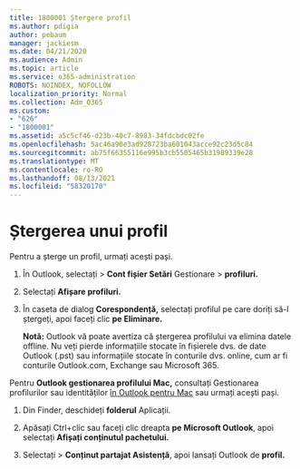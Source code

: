 ```yaml
---
title: 1800001 Ștergere profil
ms.author: pdigia
author: pebaum
manager: jackiesm
ms.date: 04/21/2020
ms.audience: Admin
ms.topic: article
ms.service: o365-administration
ROBOTS: NOINDEX, NOFOLLOW
localization_priority: Normal
ms.collection: Adm_O365
ms.custom:
- "626"
- "1800001"
ms.assetid: a5c5cf46-d23b-40c7-8983-34fdcbdc02fe
ms.openlocfilehash: 5ac46a90e3ad928723ba601043acce92c23d5c84
ms.sourcegitcommit: ab75f66355116e995b3cb5505465b31989339e28
ms.translationtype: MT
ms.contentlocale: ro-RO
ms.lasthandoff: 08/13/2021
ms.locfileid: "58320170"
---
```

# <a name="delete-a-profile"></a>Ștergerea unui profil

Pentru a șterge un profil, urmați acești pași.
  
1. În Outlook, selectați  \> **Cont fișier Setări** Gestionare \> **profiluri.**

2. Selectați **Afișare profiluri.**

3. În caseta de dialog **Corespondență,** selectați profilul pe care doriți să-l ștergeți, apoi faceți clic **pe Eliminare.**

    **Notă:** Outlook vă poate avertiza că ștergerea profilului va elimina datele offline. Nu veți pierde informațiile stocate în fișierele dvs. de date Outlook (.pst) sau informațiile stocate în conturile dvs. online, cum ar fi conturile Outlook.com, Exchange sau Microsoft 365.
  
Pentru **Outlook gestionarea profilului Mac,** consultați Gestionarea profilurilor sau identităților [în Outlook pentru Mac](https://support.office.com/article/fed2a955-74df-4a24-bef6-78a426958c4c.aspx) sau urmați acești pași.
  
1. Din Finder, deschideți **folderul** Aplicații.

2. Apăsați Ctrl+clic sau faceți clic dreapta **pe Microsoft Outlook**, apoi selectați **Afișați conținutul pachetului.**

3. Selectați  \> **Conținut partajat Asistență**, apoi lansați Outlook de **profil.**
